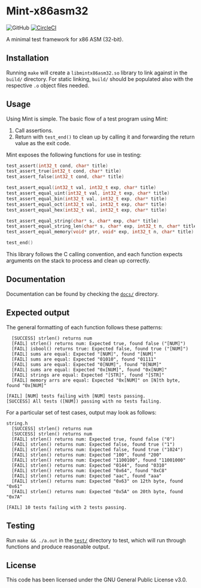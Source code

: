 # Mint-x86asm32
![GitHub](https://img.shields.io/github/license/Luiserebii/Mint-x86asm32?color=222222)
[![CircleCI](https://circleci.com/gh/Luiserebii/Mint-x86asm32.svg?style=svg)](https://circleci.com/gh/Luiserebii/Mint-x86asm32)

A minimal test framework for x86 ASM (32-bit).

## Installation
Running `make` will create a `libmintx86asm32.so` library to link against in the `build/` directory. For static linking, `build/` should be populated also with the respective `.o` object files needed.

## Usage
Using Mint is simple. The basic flow of a test program using Mint:

1. Call assertions.
2. Return with `test_end()` to clean up by calling it and forwarding the return value as the exit code.

Mint exposes the following functions for use in testing:
```c
test_assert(int32_t cond, char* title)
test_assert_true(int32_t cond, char* title)
test_assert_false(int32_t cond, char* title)

test_assert_equal(int32_t val, int32_t exp, char* title)
test_assert_equal_uint(int32_t val, int32_t exp, char* title)
test_assert_equal_bin(int32_t val, int32_t exp, char* title)
test_assert_equal_oct(int32_t val, int32_t exp, char* title)
test_assert_equal_hex(int32_t val, int32_t exp, char* title)

test_assert_equal_string(char* s, char* exp, char* title)
test_assert_equal_string_len(char* s, char* exp, int32_t n, char* title)
test_assert_equal_memory(void* ptr, void* exp, int32_t n, char* title)

test_end()
```
This library follows the C calling convention, and each function expects arguments on the stack to process and clean up correctly.

## Documentation

Documentation can be found by checking the [`docs/`](docs) directory.

## Expected output

The general formatting of each function follows these patterns:
```
  [SUCCESS] strlen() returns num
  [FAIL] strlen() returns num: Expected true, found false ("[NUM]")
  [FAIL] isbool() returns true: Expected false, found true ("[NUM]")
  [FAIL] sums are equal: Expected "[NUM]", found "[NUM]"
  [FAIL] sums are equal: Expected "01010", found "01111"
  [FAIL] sums are equal: Expected "0[NUM]", found "0[NUM]"
  [FAIL] sums are equal: Expected "0x[NUM]", found "0x[NUM]"
  [FAIL] strings are equal: Expected "[STR]", found "[STR]"
  [FAIL] memory arrs are equal: Expected "0x[NUM]" on [N]th byte, found "0x[NUM]"

[FAIL] [NUM] tests failing with [NUM] tests passing.
[SUCCESS] All tests ([NUM]) passing with no tests failing.
```
For a particular set of test cases, output may look as follows:
```
string.h
  [SUCCESS] strlen() returns num
  [SUCCESS] strlen() returns num
  [FAIL] strlen() returns num: Expected true, found false ("0")
  [FAIL] strlen() returns num: Expected false, found true ("1")
  [FAIL] strlen() returns num: Expected false, found true ("1024")
  [FAIL] strlen() returns num: Expected "100", found "200"
  [FAIL] strlen() returns num: Expected "1100100", found "11001000"
  [FAIL] strlen() returns num: Expected "0144", found "0310"
  [FAIL] strlen() returns num: Expected "0x64", found "0xC8"
  [FAIL] strlen() returns num: Expected "aac", found "aaa"
  [FAIL] strlen() returns num: Expected "0x63" on 12th byte, found "0x61"
  [FAIL] strlen() returns num: Expected "0x5A" on 20th byte, found "0x7A"

[FAIL] 10 tests failing with 2 tests passing.
```

## Testing
Run `make && ./a.out` in the [`test/`](test) directory to test, which will run through functions and produce reasonable output.

## License
This code has been licensed under the GNU General Public License v3.0.
